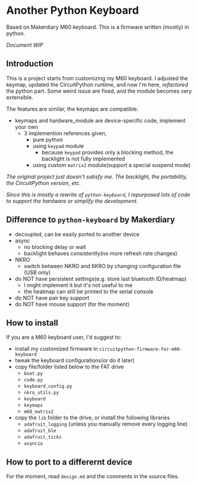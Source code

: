 # Another Python Keyboard

Based on Makerdiary M60 keyboard. This is a firmware written (mostly) in python.

*Document WIP*

## Introduction

This is a project starts from customizing my M60 keyboard. I adjusted the keymap, updated the CircuitPython runtime, and now I'm here, *refactored* the python part. Some weird issue are fixed, and the module becomes very extensible.

The features are similar, the keymaps are compatible.

+ keymaps and hardware_module are device-specific code, implement your own
    + 3 implemention references given,
        - pure python
        - using `keypad` module
            - because `keypad` provides only a blocking method, the backlight is not fully implemented
        - using custom `matrix2` module(support a special suspend mode)

*The original project just doesn't satisfy me. The backlight, the portability, the CircuitPython version, etc.*

*Since this is mostly a rewrite of `python-keyboard`, I repurposed lots of code to support the hardware or simplify the development.*

## Difference to `python-keyboard` by Makerdiary

- decoupled, can be easily ported to another device
- async
    - no blocking delay or wait
    - backlight behaves consistently(no more refresh rate changes)
- NKRO
    - switch between NKRO and 6KRO by changing configuration file (USB only)
- do NOT have persistent settings(e.g. store last bluetooth ID/heatmap)
    - I might implement it but it's not useful to me
    - the heatmap can still be printed to the serial console
- do NOT have pair key support
- do NOT have mouse support (for the moment)

## How to install

If you are a M60 keyboard user, I'd suggest to:

- install my customized firmware in `circuitpython-firmware-for-m60-keyboard`
- tweak the keyboard configurations(or do it later)
- copy file/folder listed below to the FAT drive
    - `boot.py`
    - `code.py`
    - `keyboard_config.py`
    - `nkro_utils.py`
    - `keyboard`
    - `keymaps`
    - `m60_matrix2`
- copy the `lib` folder to the drive, or install the following libraries
    - `adafruit_logging` (unless you manually remove every logging line)
    - `adafruit_ble`
    - `adafruit_ticks`
    - `asyncio`

## How to port to a differernt device

For the moment, read `design.md` and the comments in the source files.


